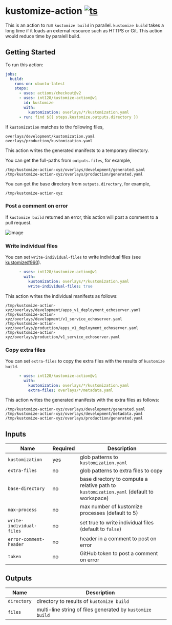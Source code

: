 # kustomize-action [![ts](https://github.com/int128/kustomize-action/actions/workflows/ts.yaml/badge.svg)](https://github.com/int128/kustomize-action/actions/workflows/ts.yaml)

This is an action to run `kustomize build` in parallel.
`kustomize build` takes a long time if it loads an external resource such as HTTPS or Git.
This action would reduce time by paralell build.


## Getting Started

To run this action:

```yaml
jobs:
  build:
    runs-on: ubuntu-latest
    steps:
      - uses: actions/checkout@v2
      - uses: int128/kustomize-action@v1
        id: kustomize
        with:
          kustomization: overlays/*/kustomization.yaml
      - run: find ${{ steps.kustomize.outputs.directory }}
```

If `kustomization` matches to the following files,

```
overlays/development/kustomization.yaml
overlays/production/kustomization.yaml
```

This action writes the generated manifests to a temporary directory.

You can get the full-paths from `outputs.files`, for example,

```
/tmp/kustomize-action-xyz/overlays/development/generated.yaml
/tmp/kustomize-action-xyz/overlays/production/generated.yaml
```

You can get the base directory from `outputs.directory`, for example,

```
/tmp/kustomize-action-xyz
```


### Post a comment on error

If `kustomize build` returned an error, this action will post a comment to a pull request.

![image](https://user-images.githubusercontent.com/321266/127739402-5f9c6388-bf84-48fe-b7a7-45aed0a7dbfe.png)


### Write individual files

You can set `write-individual-files` to write individual files (see [kustomize#960](https://github.com/kubernetes-sigs/kustomize/pull/960)).

```yaml
      - uses: int128/kustomize-action@v1
        with:
          kustomization: overlays/*/kustomization.yaml
          write-individual-files: true
```

This action writes the individual manifests as follows:

```
/tmp/kustomize-action-xyz/overlays/development/apps_v1_deployment_echoserver.yaml
/tmp/kustomize-action-xyz/overlays/development/v1_service_echoserver.yaml
/tmp/kustomize-action-xyz/overlays/production/apps_v1_deployment_echoserver.yaml
/tmp/kustomize-action-xyz/overlays/production/v1_service_echoserver.yaml
```


### Copy extra files

You can set `extra-files` to copy the extra files with the results of `kustomize build`.

```yaml
      - uses: int128/kustomize-action@v1
        with:
          kustomization: overlays/*/kustomization.yaml
          extra-files: overlays/*/metadata.yaml
```

This action writes the generated manifests with the extra files as follows:

```
/tmp/kustomize-action-xyz/overlays/development/generated.yaml
/tmp/kustomize-action-xyz/overlays/development/metadata.yaml
/tmp/kustomize-action-xyz/overlays/production/generated.yaml
```


## Inputs

| Name | Required | Description
|------|----------|------------
| `kustomization` | yes | glob patterns to `kustomization.yaml`
| `extra-files` | no | glob patterns to extra files to copy
| `base-directory` | no | base directory to compute a relative path to `kustomization.yaml` (default to workspace)
| `max-process` | no | max number of kustomize processes (default to 5)
| `write-individual-files` | no | set true to write individual files (default to `false`)
| `error-comment-header` | no | header in a comment to post on error
| `token` | no | GitHub token to post a comment on error


## Outputs

| Name | Description
|------|------------
| `directory` | directory to results of `kustomize build`
| `files` | multi-line string of files generated by `kustomize build`
